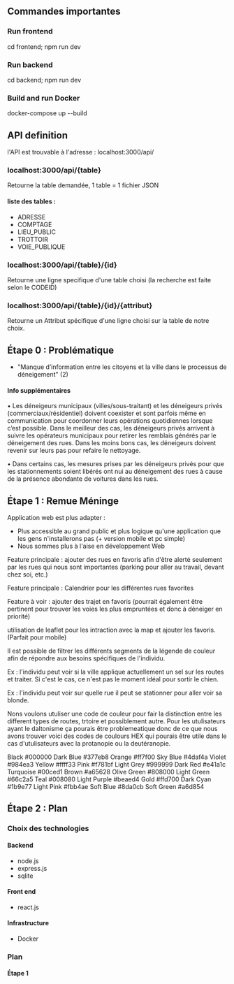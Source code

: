 ## Commandes importantes
### Run frontend 
cd frontend; npm run dev
### Run backend 
cd backend; npm run dev
### Build and run Docker
docker-compose up --build

## API definition
l'API est trouvable à l'adresse : localhost:3000/api/

### localhost:3000/api/{table}
Retourne la table demandée, 1 table = 1 fichier JSON
#### liste des tables :
- ADRESSE
- COMPTAGE
- LIEU_PUBLIC
- TROTTOIR
- VOIE_PUBLIQUE

### localhost:3000/api/{table}/{id}
Retourne une ligne specifique d'une table choisi (la recherche est faite selon le CODEID)

### localhost:3000/api/{table}/{id}/{attribut}
Retourne un Attribut spécifique d'une ligne choisi sur la table de notre choix.

## Étape 0 : Problématique 
 - "Manque d’information entre les citoyens et la ville dans le processus de déneigement" (2)
#### Info supplémentaires 
•	Les déneigeurs municipaux (villes/sous-traitant) et les déneigeurs privés (commerciaux/résidentiel) doivent coexister et sont parfois même en communication pour coordonner leurs opérations quotidiennes lorsque c’est possible. Dans le meilleur des cas, les déneigeurs privés arrivent à suivre les opérateurs municipaux pour retirer les remblais générés par le déneigement des rues. Dans les moins bons cas, les déneigeurs doivent revenir sur leurs pas pour refaire le nettoyage.

•	Dans certains cas, les mesures prises par les déneigeurs privés pour que les stationnements soient libérés ont nui au déneigement des rues à cause de la présence abondante de voitures dans les rues.

## Étape 1 : Remue Méninge
Application web est plus adapter :
 - Plus accessible au grand public et plus logique qu'une application que les gens n'installerons pas (+ version mobile et pc simple)
 - Nous sommes plus à l'aise en développement Web

Feature principale : ajouter des rues en favoris afin d'être alerté seulement par les rues qui nous sont importantes (parking pour aller au travail, devant chez soi, etc.)
 
Feature principale : Calendrier pour les différentes rues favorites

Feature à voir : ajouter des trajet en favoris (pourrait également être pertinent pour trouver les voies les plus empruntées et donc à déneiger en priorité)

utilisation de leaflet pour les intraction avec la map et ajouter les favoris. (Parfait pour mobile)


Il est possible de filtrer les différents segments de la légende de couleur afin de répondre aux besoins spécifiques de l'individu. 

   Ex : l'individu peut voir si la ville applique actuellement un sel sur les routes et traiter. Si c'est le cas, ce n'est pas le moment idéal pour sortir le chien. 

   Ex : l'individu peut voir sur quelle rue il peut se stationner pour aller voir sa blonde.

Nons voulons utuliser une code de couleur pour fair la distinction entre les different types de routes, trtoire et possiblement autre. Pour les utulisateurs ayant le daltonisme ça pourais être problemeatique donc de ce que nous avons trouver voici des codes de coulours HEX qui pourais être utile dans le cas d'utulisateurs avec la protanopie ou la deutéranopie. 

Black         #000000    Dark Blue    #377eb8    Orange         #ff7f00    Sky Blue     #4daf4a
Violet        #984ea3    Yellow       #ffff33    Pink           #f781bf    Light Grey   #999999
Dark Red      #e41a1c    Turquoise    #00ced1    Brown          #a65628    Olive Green  #808000
Light Green   #66c2a5    Teal         #008080    Light Purple   #beaed4    Gold         #ffd700
Dark Cyan     #1b9e77    Light Pink   #fbb4ae    Soft Blue      #8da0cb    Soft Green   #a6d854



## Étape 2 : Plan

### Choix des technologies 

#### Backend
 - node.js
 - express.js
 - sqlite

#### Front end
 - react.js

#### Infrastructure
 - Docker
   
### Plan

#### Étape 1
